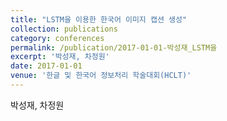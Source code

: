 ```yaml
---
title: "LSTM을 이용한 한국어 이미지 캡션 생성"
collection: publications
category: conferences
permalink: /publication/2017-01-01-박성재_LSTM을
excerpt: '박성재, 차정원'
date: 2017-01-01
venue: '한글 및 한국어 정보처리 학술대회(HCLT)'
---
```

박성재, 차정원
